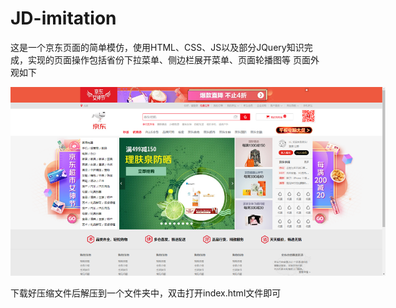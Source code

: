 # JD-imitation
这是一个京东页面的简单模仿，使用HTML、CSS、JS以及部分JQuery知识完成，实现的页面操作包括省份下拉菜单、侧边栏展开菜单、页面轮播图等
页面外观如下
<p align='center'>
<img src='jd.png' title='images' style='max-width:600px'></img>
</p>
下载好压缩文件后解压到一个文件夹中，双击打开index.html文件即可
